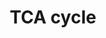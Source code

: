 ---
annotations:
- id: PW:0000002
  parent: classic metabolic pathway
  type: Pathway Ontology
  value: classic metabolic pathway
- id: PW:0000026
  parent: classic metabolic pathway
  type: Pathway Ontology
  value: citric acid cycle pathway
authors:
- Andra
- MaintBot
- Anwesha
- MirellaKalafati
description: ''
last-edited: 2016-07-25
organisms:
- Mycobacterium tuberculosis
redirect_from:
- /index.php/Pathway:WP2563
- /instance/WP2563
- /instance/WP2563_rr87715
revision: r87715
schema-jsonld:
- '@context': https://schema.org/
  '@id': https://wikipathways.github.io/pathways/WP2563.html
  '@type': Dataset
  creator:
    '@type': Organization
    name: WikiPathways
  description: ''
  keywords:
  - GDH
  - GarA
  - Glutamate
  - Glutamine
  - Glyoxylate
  - Isocitrate
  - KDH
  - 'Succinate '
  - Succinyl-CoA
  - gltB
  - α-Ketoglutarate
  license: CC0
  name: TCA cycle
seo: CreativeWork
title: TCA cycle
wpid: WP2563
---
